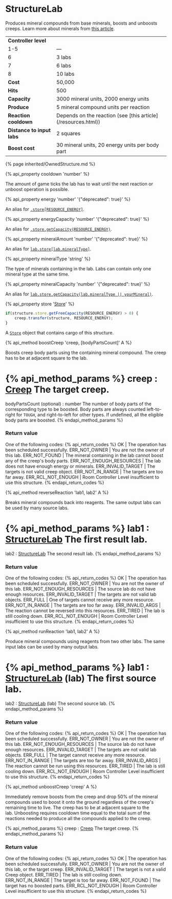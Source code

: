 # StructureLab

<img src="img/lab.png" alt="" align="right" />

Produces mineral compounds from base minerals, boosts and unboosts creeps. 
Learn more about minerals from [this article](/resources.html).

<table class="table gameplay-info">
    <tbody>
    <tr>
        <td colspan="2"><strong>Controller level</strong></td>
    </tr>
    <tr>
        <td>1-5</td>
        <td>—</td>
    </tr>
    <tr>
        <td>6</td>
        <td>3 labs</td>
    </tr>
    <tr>
        <td>7</td>
        <td>6 labs</td>
    </tr>
    <tr>
        <td>8</td>
        <td>10 labs</td>
    </tr>
    <tr>
        <td><strong>Cost</strong></td>
        <td>50,000</td>
    </tr>
    <tr>
        <td><strong>Hits</strong></td>
        <td>500</td>
    </tr>
    <tr>
        <td><strong>Capacity</strong></td>
        <td>3000 mineral units, 2000 energy units</td>
    </tr>
    <tr>
        <td><strong>Produce</strong></td>
        <td>5 mineral compound units per reaction</td>
    </tr>
    <tr>
        <td><strong>Reaction cooldown</strong></td>
        <td>Depends on the reaction (see [this article](/resources.html))</td>
    </tr>
    <tr>
        <td><strong>Distance to input labs</strong></td>
        <td>2 squares</td>
    </tr>
    <tr>
        <td><strong>Boost cost</strong></td>
        <td>30 mineral units, 20 energy units per body part</td>
    </tr>
    </tbody>
</table>

{% page inherited/OwnedStructure.md %}

{% api_property cooldown 'number' %}



The amount of game ticks the lab has to wait until the next reaction or unboost operation is possible.



{% api_property energy 'number' '{"deprecated": true}' %}
                                                                
An alias for [`.store[RESOURCE_ENERGY]`](#StructureExtension.store).



{% api_property energyCapacity 'number' '{"deprecated": true}' %}
                                                                                                                
An alias for [`.store.getCapacity(RESOURCE_ENERGY)`](#Store.getCapacity).



{% api_property mineralAmount 'number' '{"deprecated": true}' %}
                                                                       
An alias for [`lab.store[lab.mineralType]`](#StructureExtension.store).



{% api_property mineralType 'string' %}



The type of minerals containing in the lab. Labs can contain only one mineral type at the same time.



{% api_property mineralCapacity 'number' '{"deprecated": true}' %}
                                                                                                                 
An alias for [`lab.store.getCapacity(lab.mineralType || yourMineral)`](#Store.getCapacity).


{% api_property store '<a href="#Store">Store</a>' %}

```javascript
if(structure.store.getFreeCapacity(RESOURCE_ENERGY) > 0) {
    creep.transfer(structure, RESOURCE_ENERGY);
}
```


A [`Store`](#Store) object that contains cargo of this structure.


{% api_method boostCreep 'creep, [bodyPartsCount]' A %}



Boosts creep body parts using the containing mineral compound. The creep has to be at adjacent square to the lab. 

{% api_method_params %}
creep : <a href="#Creep">Creep</a>
The target creep.
===
bodyPartsCount (optional) : number
The number of body parts of the corresponding type to be boosted. Body parts are always counted left-to-right for <code>TOUGH</code>, and right-to-left for other types. If undefined, all the eligible body parts are boosted.
{% endapi_method_params %}


### Return value

One of the following codes:
{% api_return_codes %}
OK | The operation has been scheduled successfully.
ERR_NOT_OWNER | You are not the owner of this lab.
ERR_NOT_FOUND | The mineral containing in the lab cannot boost any of the creep's body parts.
ERR_NOT_ENOUGH_RESOURCES | The lab does not have enough energy or minerals.
ERR_INVALID_TARGET | The targets is not valid creep object.
ERR_NOT_IN_RANGE | The targets are too far away.
ERR_RCL_NOT_ENOUGH | Room Controller Level insufficient to use this structure.
{% endapi_return_codes %}


{% api_method reverseReaction 'lab1, lab2' A %}


Breaks mineral compounds back into reagents. The same output labs can be used by many source labs.

{% api_method_params %}
lab1 : <a href="#StructureLab">StructureLab</a>
The first result lab.
===
lab2 : <a href="#StructureLab">StructureLab</a>
The second result lab.
{% endapi_method_params %}


### Return value

One of the following codes:
{% api_return_codes %}
OK | The operation has been scheduled successfully.
ERR_NOT_OWNER | You are not the owner of this lab.
ERR_NOT_ENOUGH_RESOURCES | The source lab do not have enough resources.
ERR_INVALID_TARGET | The targets are not valid lab objects.
ERR_FULL | One of targets cannot receive any more resource.
ERR_NOT_IN_RANGE | The targets are too far away.
ERR_INVALID_ARGS | The reaction cannot be reversed into this resources.
ERR_TIRED | The lab is still cooling down.
ERR_RCL_NOT_ENOUGH | Room Controller Level insufficient to use this structure.
{% endapi_return_codes %}



{% api_method runReaction 'lab1, lab2' A %}



Produce mineral compounds using reagents from two other labs. The same input labs can be used by many output labs.

{% api_method_params %}
lab1 : <a href="#StructureLab">StructureLab</a> (lab)
The first source lab.
===
lab2 : <a href="#StructureLab">StructureLab</a> (lab)
The second source lab.
{% endapi_method_params %}


### Return value

One of the following codes:
{% api_return_codes %}
OK | The operation has been scheduled successfully.
ERR_NOT_OWNER | You are not the owner of this lab.
ERR_NOT_ENOUGH_RESOURCES | The source lab do not have enough resources.
ERR_INVALID_TARGET | The targets are not valid lab objects.
ERR_FULL | The target cannot receive any more resource.
ERR_NOT_IN_RANGE | The targets are too far away.
ERR_INVALID_ARGS | The reaction cannot be run using this resources.
ERR_TIRED | The lab is still cooling down.
ERR_RCL_NOT_ENOUGH | Room Controller Level insufficient to use this structure.
{% endapi_return_codes %}


{% api_method unboostCreep 'creep' A %}


Immediately remove boosts from the creep and drop 50% of the mineral compounds used to boost it onto the ground regardless of the creep's remaining time to live. The creep has to be at adjacent square to the lab. Unboosting requires cooldown time equal to the total sum of the reactions needed to produce all the compounds applied to the creep.

{% api_method_params %}
creep : <a href="#Creep">Creep</a>
The target creep.
{% endapi_method_params %}


### Return value

One of the following codes:
{% api_return_codes %}
OK | The operation has been scheduled successfully.
ERR_NOT_OWNER | You are not the owner of this lab, or the target creep.
ERR_INVALID_TARGET | The target is not a valid Creep object.
ERR_TIRED | The lab is still cooling down.
ERR_NOT_IN_RANGE | The target is too far away.
ERR_NOT_FOUND | The target has no boosted parts.
ERR_RCL_NOT_ENOUGH | Room Controller Level insufficient to use this structure.
{% endapi_return_codes %}
